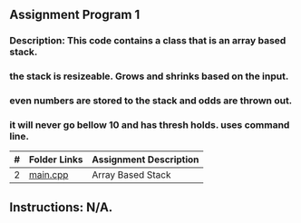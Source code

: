 ## Assignment Program 1

### Description: This code contains a class that is an array based stack.
### the stack is resizeable. Grows and shrinks based on the input.
### even numbers are stored to the stack and odds are thrown out.
### it will never go bellow 10 and has thresh holds. uses command line.

|   #   | Folder Links                                                                                             | Assignment Description |
| :---: | -------------------------------------------------------------------------------------------------------- | ---------------------- |
|   2   | [main.cpp](https://github.com/dmreyescoy03/3013-Algorithms-Reyes-coy/blob/main/Assignments/P01/main.cpp) | Array Based Stack      |

## Instructions: N/A.
